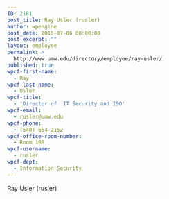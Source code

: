 ```yaml
---
ID: 2181
post_title: Ray Usler (rusler)
author: wpengine
post_date: 2015-07-06 08:00:00
post_excerpt: ""
layout: employee
permalink: >
  http://www.umw.edu/directory/employee/ray-usler/
published: true
wpcf-first-name:
  - Ray
wpcf-last-name:
  - Usler
wpcf-title:
  - 'Director of  IT Security and ISO'
wpcf-email:
  - rusler@umw.edu
wpcf-phone:
  - (540) 654-2152
wpcf-office-room-number:
  - Room 108
wpcf-username:
  - rusler
wpcf-dept:
  - Information Security
---
```

Ray Usler (rusler)